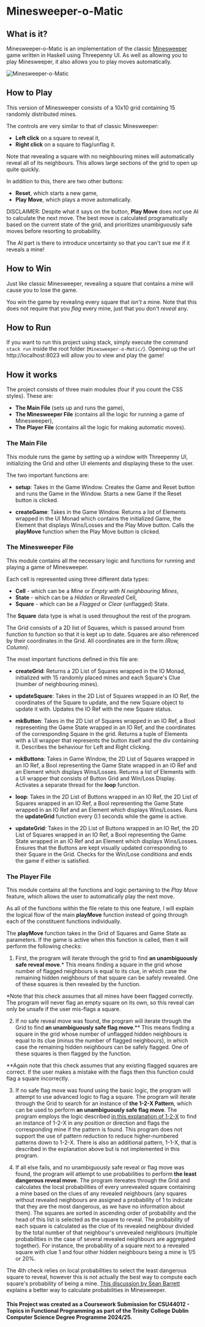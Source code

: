 # Minesweeper-o-Matic

## What is it?

Minesweeper-o-Matic is an implementation of the classic [Minesweeper](https://freeminesweeper.org/) game written in Haskell using Threepenny UI. As well as allowing you to play Minesweeper, it also allows you to play moves automatically. 

![Minesweeper-o-Matic](Screenshot.png)

## How to Play
This version of Minesweeper consists of a 10x10 grid containing 15 randomly distributed mines. 

The controls are very similar to that of classic Minesweeper:

- **Left click** on a square to reveal it,
- **Right click** on a square to flag/unflag it.

Note that revealing a square with no neighbouring mines will automatically reveal all of its neighbours. This allows large sections of the grid to open up quite quickly. 

In addition to this, there are two other buttons:

- **Reset**, which starts a new game,
- **Play Move**, which plays a move automatically.

DISCLAIMER: Despite what it says on the button, **Play Move** does _not_ use AI to calculate the next move. The best move is calculated programatically based on the current state of the grid, and prioritizes unambiguously safe moves before resorting to probability. 

The AI part is there to introduce uncertainty so that you can't sue me if it reveals a mine!

## How to Win
Just like classic Minesweeper, revealing a square that contains a mine will cause you to lose the game. 

You win the game by revealing every square that _isn't_ a mine. Note that this does not require that you _flag_ every mine, just that you don't _reveal_ any. 

## How to Run

If you want to run this project using stack, simply execute the command `stack run` inside the root folder (`Minesweeper-o-Matic/`). Opening up the url http://localhost:8023 will allow you to view and play the game!

## How it works

The project consists of three main modules (four if you count the CSS styles). These are:

- **The Main File** (sets up and runs the game),
- **The Minesweeper File** (contains all the logic for running a game of Minesweeper),
- **The Player File** (contains all the logic for making automatic moves).

### The Main File
This module runs the game by setting up a window with Threepenny UI, initializing the Grid and other UI elements and displaying these to the user.

The two important functions are:

- **setup**: Takes in the Game Window. Creates the Game and Reset button and runs the Game in the Window. Starts a new Game if the Reset button is clicked. 

- **createGame**: Takes in the Game Window. Returns a list of Elements wrapped in the UI Monad which contains the initialized Game, the Element that displays Wins/Losses and the Play Move button. Calls the **playMove** function when the Play Move button is clicked. 

### The Minesweeper File
This module contains all the necessary logic and functions for running and playing a game of Minesweeper. 

Each cell is represented using three different data types: 

- **Cell** -  which can be a *Mine* or *Empty with N neighbouring Mines*,
- **State** - which can be a *Hidden* or *Revealed* Cell,
- **Square** - which can be a *Flagged* or *Clear* (unflagged) State.

The **Square** data type is what is used throughout the rest of the program. 

The Grid consists of a 2D list of Squares, which is passed around from function to function so that it is kept up to date. Squares are also referenced by their coordinates in the Grid. All coordinates are in the form *(Row, Column)*. 

The most important functions defined in this file are:

- **createGrid**: Returns a 2D List of Squares wrapped in the IO Monad, initialized with 15 randomly placed mines and each Square's Clue (number of neighbouring mines).

- **updateSquare**: Takes in the 2D List of Squares wrapped in an IO Ref, the coordinates of the Square to update, and the new Square object to update it with. Updates the IO Ref with the new Square status.

- **mkButton**: Takes in the 2D List of Squares wrapped in an IO Ref, a Bool representing the Game State wrapped in an IO Ref, and the coordinates of the corresponding Square in the grid. Returns a tuple of Elements with a UI wrapper that represents the button itself and the div containing it. Describes the behaviour for Left and Right clicking. 

- **mkButtons**: Takes in Game Window, the 2D List of Squares wrapped in an IO Ref, a Bool representing the Game State wrapped in an IO Ref and an Element which displays Wins/Losses. Returns a list of Elements with a UI wrapper that consists of Button Grid and Win/Loss Display. Activates a separate thread for the **loop** function.

- **loop**: Takes in the 2D List of Buttons wrapped in an IO Ref, the 2D List of Squares wrapped in an IO Ref, a Bool representing the Game State wrapped in an IO Ref and an Element which displays Wins/Losses. Runs the **updateGrid** function every 0.1 seconds while the game is active.

- **updateGrid**: Takes in the 2D List of Buttons wrapped in an IO Ref, the 2D List of Squares wrapped in an IO Ref, a Bool representing the Game State wrapped in an IO Ref and an Element which displays Wins/Losses. Ensures that the Buttons are kept visually updated corresponding to their Square in the Grid. Checks for the Win/Lose conditions and ends the game if either is satisfied. 

### The Player File

This module contains all the functions and logic pertaining to the *Play Move* feature, which allows the user to automatically play the next move. 

As all of the functions within the file relate to this one feature, I will explain the logical flow of the main **playMove** function instead of going through each of the constituent functions individually. 

The **playMove** function takes in the Grid of Squares and Game State as parameters. If the game is active when this function is called, then it will perform the following checks:

1. First, the program will iterate through the grid to find **an unambiguously safe reveal move**.* This means finding a square in the grid whose number of flagged neighbours is equal to its clue, in which case the remaining hidden neighbours of that square can be safely revealed. One of these squares is then revealed by the function. 

*Note that this check assumes that all mines have been flagged correctly. The program will never flag an empty square on its own, so this reveal can only be unsafe if the user mis-flags a square. 

2. If no safe reveal move was found, the program will iterate through the Grid to find **an unambiguously safe flag move**.** This means finding a square in the grid whose number of unflagged hidden neighbours is equal to its clue (minus the number of flagged neighbours), in which case the remaining hidden neighbours can be safely flagged. One of these squares is then flagged by the function. 

**Again note that this check assumes that any existing flagged squares are correct. If the user makes a mistake with the flags then this function could flag a square incorrectly. 

3. If no safe flag move was found using the basic logic, the program will attempt to use advanced logic to flag a square. The program will iterate through the Grid to search for an instance of **the 1-2-X Pattern**, which can be used to perform **an unambiguously safe flag move**. The program employs the logic described [in this explanation of 1-2-X](https://minesweepergame.com/strategy/patterns.php) to find an instance of 1-2-X in any position or direction and flags the corresponding mine if the pattern is found. This program does not support the use of pattern reduction to reduce higher-numbered patterns down to 1-2-X. There is also an additional pattern, 1-1-X, that is described in the explanation above but is not implemented in this program. 

4. If all else fails, and no unambiguously safe reveal or flag move was found, the program will attempt to use probabilities to perform **the least dangerous reveal move.** The program itereates through the Grid and calculates the local probabilities of every unrevealed square containing a mine based on the clues of any revealed neighbours (any squares without revealed neighbours are assigned a probability of 1 to indicate that they are the most dangerous, as we have no information about them). The squares are sorted in ascending order of probability and the head of this list is selected as the square to reveal. The probability of each square is calculated as the clue of its revealed neighbour divided by the total number of that neighbour's unrevealed neighbours (multiple probabilities in the case of several revealed neighbours are aggregated together). For instance, the probability of a square next to a revealed square with clue 1 and four other hidden neighbours being a mine is 1/5 or 20%. 

The 4th check relies on local probabilities to select the least dangerous square to reveal, however this is not actually the best way to compute each square's probability of being a mine. [This discussion by Sean Barrett](https://nothings.org/games/minesweeper/) explains a better way to calculate probabilities in Minesweeper. 

#### This Project was created as a Coursework Submission for CSU44012 - Topics in Functional Programming as part of the Trinity College Dublin Computer Science Degree Programme 2024/25.